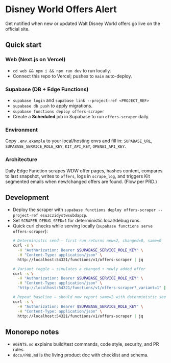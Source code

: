 # Disney World Offers Alert

Get notified when new or updated Walt Disney World offers go live on the official site.

## Quick start

### Web (Next.js on Vercel)
- `cd web && npm i && npm run dev` to run locally.
- Connect this repo to Vercel; pushes to `main` auto-deploy.

### Supabase (DB + Edge Functions)
- `supabase login` and `supabase link --project-ref <PROJECT_REF>`
- `supabase db push` to apply migrations.
- `supabase functions deploy offers-scraper`
- Create a **Scheduled** job in Supabase to run `offers-scraper` daily.

### Environment
Copy `.env.example` to your local/hosting envs and fill in:
`SUPABASE_URL`, `SUPABASE_SERVICE_ROLE_KEY`, `KIT_API_KEY`, `OPENAI_API_KEY`.

### Architecture
Daily Edge Function scrapes WDW offer pages, hashes content, compares to last snapshot, writes to `offers`, logs in `scrape_log`, and triggers Kit segmented emails when new/changed offers are found. (Flow per PRD.)

## Development
- Deploy the scraper with `supabase functions deploy offers-scraper --project-ref esuzczidystwsubdapzp`.
- Set `SCRAPER_DEBUG_SEED=1` for deterministic local/debug runs.
- Quick curl checks while serving locally (`supabase functions serve offers-scraper`):
  ```bash
  # Deterministic seed — first run returns new=2, changed=0, same=0
  curl -s \
    -H "Authorization: Bearer $SUPABASE_SERVICE_ROLE_KEY" \
    -H "Content-Type: application/json" \
    http://localhost:54321/functions/v1/offers-scraper | jq

  # Variant toggle — simulates a changed + newly added offer
  curl -s \
    -H "Authorization: Bearer $SUPABASE_SERVICE_ROLE_KEY" \
    -H "Content-Type: application/json" \
    "http://localhost:54321/functions/v1/offers-scraper?_variant=1" | jq

  # Repeat baseline — should now report same=2 with deterministic seed
  curl -s \
    -H "Authorization: Bearer $SUPABASE_SERVICE_ROLE_KEY" \
    -H "Content-Type: application/json" \
    http://localhost:54321/functions/v1/offers-scraper | jq
  ```

## Monorepo notes
- `AGENTS.md` explains build/test commands, code style, security, and PR rules.
- `docs/PRD.md` is the living product doc with checklist and schema.
